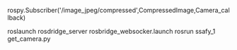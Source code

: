 rospy.Subscriber('/image_jpeg/compressed',CompressedImage,Camera_callback)

roslaunch rosdridge_server rosbridge_websocker.launch
rosrun ssafy_1 get_camera.py
